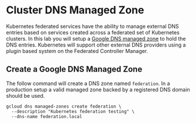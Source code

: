 # Cluster DNS Managed Zone

Kubernetes federated services have the ability to manage external DNS entries based on services created across a federated set of Kubernetes clusters. In this lab you will setup a [Google DNS managed zone](https://cloud.google.com/dns/zones) to hold the DNS entries. Kubernetes will support other external DNS providers using a plugin based system on the Federated Controller Manager.

## Create a Google DNS Managed Zone

The follow command will create a DNS zone named `federation`. In a production setup a valid managed zone backed by a registered DNS domain should be used.

```
gcloud dns managed-zones create federation \
  --description "Kubernetes federation testing" \
  --dns-name federation.local
```
